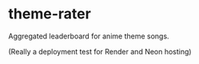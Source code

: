 # theme-rater
Aggregated leaderboard for anime theme songs.

(Really a deployment test for Render and Neon hosting)